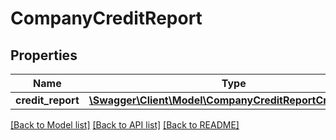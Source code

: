 # CompanyCreditReport

## Properties
Name | Type | Description | Notes
------------ | ------------- | ------------- | -------------
**credit_report** | [**\Swagger\Client\Model\CompanyCreditReportCreditReport**](CompanyCreditReportCreditReport.md) |  | 

[[Back to Model list]](../README.md#documentation-for-models) [[Back to API list]](../README.md#documentation-for-api-endpoints) [[Back to README]](../README.md)


